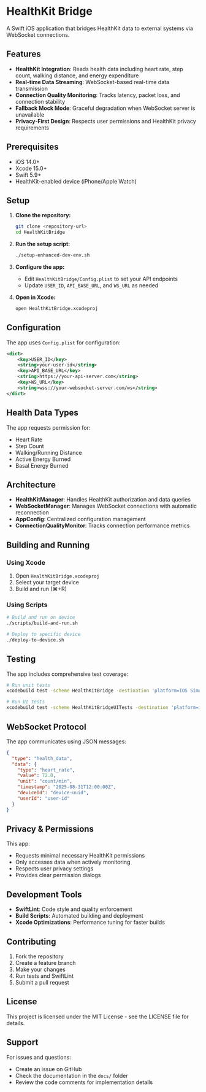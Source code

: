 # HealthKit Bridge

A Swift iOS application that bridges HealthKit data to external systems via WebSocket connections.

## Features

- **HealthKit Integration**: Reads health data including heart rate, step count, walking distance, and energy expenditure
- **Real-time Data Streaming**: WebSocket-based real-time data transmission
- **Connection Quality Monitoring**: Tracks latency, packet loss, and connection stability
- **Fallback Mock Mode**: Graceful degradation when WebSocket server is unavailable
- **Privacy-First Design**: Respects user permissions and HealthKit privacy requirements

## Prerequisites

- iOS 14.0+
- Xcode 15.0+
- Swift 5.9+
- HealthKit-enabled device (iPhone/Apple Watch)

## Setup

1. **Clone the repository:**
   ```bash
   git clone <repository-url>
   cd HealthKitBridge
   ```

2. **Run the setup script:**
   ```bash
   ./setup-enhanced-dev-env.sh
   ```

3. **Configure the app:**
   - Edit `HealthKitBridge/Config.plist` to set your API endpoints
   - Update `USER_ID`, `API_BASE_URL`, and `WS_URL` as needed

4. **Open in Xcode:**
   ```bash
   open HealthKitBridge.xcodeproj
   ```

## Configuration

The app uses `Config.plist` for configuration:

```xml
<dict>
    <key>USER_ID</key>
    <string>your-user-id</string>
    <key>API_BASE_URL</key>
    <string>https://your-api-server.com</string>
    <key>WS_URL</key>
    <string>wss://your-websocket-server.com/ws</string>
</dict>
```

## Health Data Types

The app requests permission for:
- Heart Rate
- Step Count
- Walking/Running Distance
- Active Energy Burned
- Basal Energy Burned

## Architecture

- **HealthKitManager**: Handles HealthKit authorization and data queries
- **WebSocketManager**: Manages WebSocket connections with automatic reconnection
- **AppConfig**: Centralized configuration management
- **ConnectionQualityMonitor**: Tracks connection performance metrics

## Building and Running

### Using Xcode
1. Open `HealthKitBridge.xcodeproj`
2. Select your target device
3. Build and run (⌘+R)

### Using Scripts
```bash
# Build and run on device
./scripts/build-and-run.sh

# Deploy to specific device
./deploy-to-device.sh
```

## Testing

The app includes comprehensive test coverage:

```bash
# Run unit tests
xcodebuild test -scheme HealthKitBridge -destination 'platform=iOS Simulator,name=iPhone 15'

# Run UI tests
xcodebuild test -scheme HealthKitBridgeUITests -destination 'platform=iOS Simulator,name=iPhone 15'
```

## WebSocket Protocol

The app communicates using JSON messages:

```json
{
  "type": "health_data",
  "data": {
    "type": "heart_rate",
    "value": 72.0,
    "unit": "count/min",
    "timestamp": "2025-08-31T12:00:00Z",
    "deviceId": "device-uuid",
    "userId": "user-id"
  }
}
```

## Privacy & Permissions

This app:
- Requests minimal necessary HealthKit permissions
- Only accesses data when actively monitoring
- Respects user privacy settings
- Provides clear permission dialogs

## Development Tools

- **SwiftLint**: Code style and quality enforcement
- **Build Scripts**: Automated building and deployment
- **Xcode Optimizations**: Performance tuning for faster builds

## Contributing

1. Fork the repository
2. Create a feature branch
3. Make your changes
4. Run tests and SwiftLint
5. Submit a pull request

## License

This project is licensed under the MIT License - see the LICENSE file for details.

## Support

For issues and questions:
- Create an issue on GitHub
- Check the documentation in the `docs/` folder
- Review the code comments for implementation details